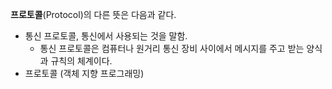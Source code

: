 **프로토콜**(Protocol)의 다른 뜻은 다음과 같다.

- 통신 프로토콜, 통신에서 사용되는 것을 말함.
	- 통신 프로토콜은 컴퓨터나 원거리 통신 장비 사이에서 메시지를 주고 받는 양식과 규칙의 체계이다.
- 프로토콜 (객체 지향 프로그래밍)